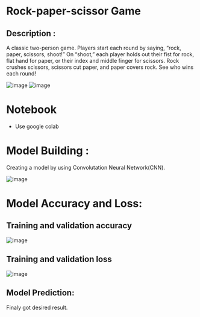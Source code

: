 # Rock-paper-scissor Game

## Description :
A classic two-person game. Players start each round by saying, “rock, paper, scissors, shoot!” On “shoot,” each player holds out their fist for rock, flat hand for paper, or their index and middle finger for scissors. Rock crushes scissors, scissors cut paper, and paper covers rock. See who wins each round!

![image](https://user-images.githubusercontent.com/73145010/161721696-fbf4bb5a-4278-430f-a179-2a12178d08c5.png)
![image](https://user-images.githubusercontent.com/73145010/161721886-ac4718ca-5d12-4076-9946-29bf7373d0a8.png)



# Notebook
 * Use google colab


# Model Building :
 Creating a model by using Convolutation Neural Network(CNN).
 
 ![image](https://user-images.githubusercontent.com/73145010/161723004-aa98b079-07ea-4a14-b455-4f4b223484b4.png)


# Model Accuracy and Loss:

 ## Training and validation accuracy
 ![image](https://user-images.githubusercontent.com/73145010/161726930-d23e05cd-a43b-4d46-ab34-efafa291b905.png)
## Training and validation loss
![image](https://user-images.githubusercontent.com/73145010/161727043-9b9b4ad9-9122-4e7d-99bc-86e20de24030.png)


## Model Prediction:
Finaly got desired result.


